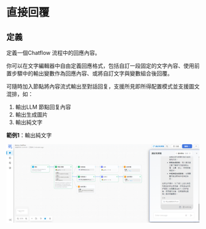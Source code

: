 # 直接回覆
## 定義
定義一個Chatflow 流程中的回應內容。

你可以在文字編輯器中自由定義回應格式，包括自訂一段固定的文字內容、使用前置步驟中的輸出變數作為回應內容、或將自訂文字與變數組合後回覆。

可隨時加入節點將內容流式輸出至對話回复，支援所見即所得配置模式並支援圖文混排，如：
1. 輸出LLM 節點回复內容
2. 輸出生成圖片
3. 輸出純文字

**範例1**：輸出純文字

![chatflow輸出純文字](/工作流程/節點說明/images/chatflow輸出純文字.png)
